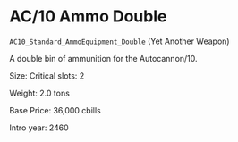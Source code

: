 # AC/10 Ammo Double

`AC10_Standard_AmmoEquipment_Double` (Yet Another Weapon)

A double bin of ammunition for the Autocannon/10.

Size: Critical slots: 2

Weight: 2.0 tons

Base Price: 36,000 cbills

Intro year: 2460

